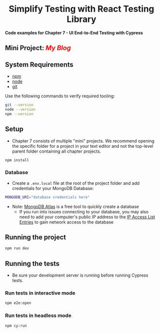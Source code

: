 <style>
  i {
      color:red;
  }
</style>
<div>
  <h1 align="center">Simplify Testing with React Testing Library
  </h1>
  <strong> 
  Code examples for Chapter 7 - UI End-to-End Testing with Cypress
  </strong>
  <h2>
  Mini Project: <i>My Blog</i>
  </h2>
</div>

## System Requirements

- [npm](https://www.npmjs.com/)
- [node](https://nodejs.org)
- [git](https://git-scm.com/)

Use the following commands to verify required tooling:

```bash
git --version
node --version
npm --version
```

## Setup

- Chapter 7 consists of multiple "mini" projects. We recommend opening the specific folder for a project in your text editor and not the top-level parent folder containing all chapter projects.

```bash
npm install
```

### Database

- Create a `.env.local` file at the root of the project folder and add credentials for your MongoDB Database:

```bash
MONGODB_URI="database credentials here"
```

- Note: [MongoDB Atlas](https://www.mongodb.com/cloud/atlas) is a free tool to quickly create a database
  - If you run into issues connecting to your database, you may also need to add your computer's public IP address to the [IP Access List Entries](https://docs.atlas.mongodb.com/security/ip-access-list/#std-label-access-list) to gain network access to the database

## Running the project

```bash
npm run dev
```

## Running the tests

- Be sure your development server is running before running Cypress tests.

### Run tests in interactive mode

```bash
npm e2e:open
```

### Run tests in headless mode

```bash
npm cy:run
```
